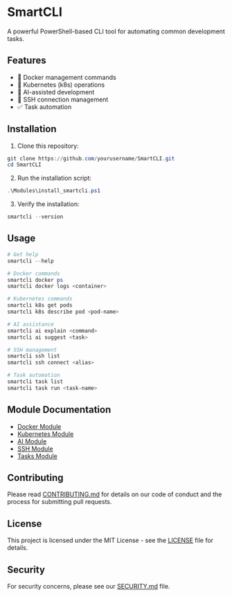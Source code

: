 # SmartCLI

A powerful PowerShell-based CLI tool for automating common development tasks.

## Features

- 🐳 Docker management commands
- 🚀 Kubernetes (k8s) operations
- 🤖 AI-assisted development
- 🔑 SSH connection management
- ✅ Task automation

## Installation

1. Clone this repository:
```powershell
git clone https://github.com/yourusername/SmartCLI.git
cd SmartCLI
```

2. Run the installation script:
```powershell
.\Modules\install_smartcli.ps1
```

3. Verify the installation:
```powershell
smartcli --version
```

## Usage

```powershell
# Get help
smartcli --help

# Docker commands
smartcli docker ps
smartcli docker logs <container>

# Kubernetes commands
smartcli k8s get pods
smartcli k8s describe pod <pod-name>

# AI assistance
smartcli ai explain <command>
smartcli ai suggest <task>

# SSH management
smartcli ssh list
smartcli ssh connect <alias>

# Task automation
smartcli task list
smartcli task run <task-name>
```

## Module Documentation

- [Docker Module](./docs/docker.md)
- [Kubernetes Module](./docs/k8s.md)
- [AI Module](./docs/ai.md)
- [SSH Module](./docs/ssh.md)
- [Tasks Module](./docs/tasks.md)

## Contributing

Please read [CONTRIBUTING.md](CONTRIBUTING.md) for details on our code of conduct and the process for submitting pull requests.

## License

This project is licensed under the MIT License - see the [LICENSE](LICENSE) file for details.

## Security

For security concerns, please see our [SECURITY.md](SECURITY.md) file.
